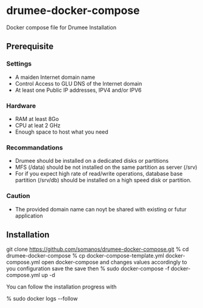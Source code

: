 # drumee-docker-compose
 Docker compose file for Drumee Installation

## Prerequisite
### Settings
- A maiden Internet domain name
- Control Access to GLU DNS of the Internet domain
- At least one Public IP addresses, IPV4 and/or IPV6

### Hardware
- RAM at least 8Go
- CPU at leat 2 GHz
- Enough space to host what you need

### Recommandations
- Drumee should be installed on a dedicated disks or partitions
- MFS (/data) should be not installed on the same partition as server (/srv)
- For if you expect high rate of read/write operations, database base partition (/srv/db) should be installed on a high speed disk or partition.

### Caution
- The provided domain name can noyt be shared with existing or futur application

## Installation 
git clone https://github.com/somanos/drumee-docker-compose.git
% cd drumee-docker-compose
% cp docker-compose-template.yml docker-compose.yml
open docker-compose and changes values accordingly to you configuration
save the save then
% sudo docker-compose -f docker-compose.yml up -d

You can follow the installation progress with 

% sudo docker logs --follow <docker-name-or-id>